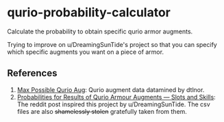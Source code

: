 # qurio-probability-calculator

Calculate the probability to obtain specific qurio armor augments.

Trying to improve on u/DreamingSunTide's project so that you can specify which specific augments you want on a piece of armor.

## References

1. [Max Possible Qurio Aug](https://docs.google.com/spreadsheets/d/1FFYv2em4LErylP6_dlzZ7Zt3h76UluzU3f1dpZCeP8w/edit#gid=0): Qurio augment data datamined by dtlnor.
2. [Probabilities for Results of Qurio Armour Augments — Slots and Skills](https://www.reddit.com/r/MonsterHunterMeta/comments/x06dz8/probabilities_for_results_of_qurio_armour/): The reddit post inspired this project by u/DreamingSunTide. The csv files are also ~~shamelessly stolen~~ gratefully taken from them.
